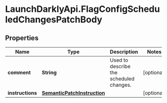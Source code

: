 # LaunchDarklyApi.FlagConfigScheduledChangesPatchBody

## Properties
Name | Type | Description | Notes
------------ | ------------- | ------------- | -------------
**comment** | **String** | Used to describe the scheduled changes. | [optional] 
**instructions** | [**SemanticPatchInstruction**](SemanticPatchInstruction.md) |  | [optional] 


